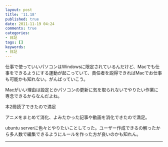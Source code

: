 ```yaml
---
layout: post
title: '11.18'
published: true
date: 2011-11-19 04:24
comments: true
categories:
- 日記
tags: []
keywords:
- 日記
---
```

仕事で使っていいパソコンはWindowsに限定されているんだけど、Macでも仕事をできるようにする運動が起こっていて、責任者を説得できればMacでお仕事も可能かも知れない。がんばっていこう。

Macがいい理由は設定とかパソコンの更新に気を取られないでやりたい作業に専念できるからなんだよね。

本2冊読了できたので満足

アニメをまとめて消化、よみたかった記事や動画を消化できたので満足。

ubuntu serverに色々とやりたいことしてった。ユーザー作成できるの解ったから多人数で編集できるようにルールを作った方が良いのかも知れん。

---

